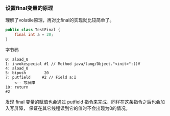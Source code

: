 ### 设置final变量的原理
理解了volatile原理，再对比final的实现就比较简单了。
```java
public class TestFinal {
    final int a = 20;
}
```
字节码
```text
0: aload_0
1: invokespecial #1 // Method java/lang/Object."<init>":()V 
4: aload_0
5: bipush        20
7: putfield     #2 // Field a:I  
    <-- 写屏障
10: return
#2
```
发现 final 变量的赋值也会通过 putfield 指令来完成，同样在这条指令之后也会加入写屏障，
保证在其它线程读到它的值时不会出现为0的情况。
